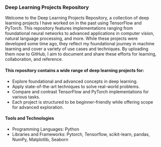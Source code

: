### Deep Learning Projects Repository

Welcome to the Deep Learning Projects Repository, a collection of deep learning projects I have worked on in the past using TensorFlow and PyTorch. This repository features implementations ranging from foundational neural networks to advanced applications in computer vision, natural language processing, and more. While these projects were developed some time ago, they reflect my foundational journey in machine learning and cover a variety of use cases and techniques. By uploading them now to GitHub, I aim to document and share these efforts for learning, collaboration, and reference.

#### This repository contains a wide range of deep learning projects for:

- Explore foundational and advanced concepts in deep learning.
- Apply state-of-the-art techniques to solve real-world problems.
- Compare and contrast TensorFlow and PyTorch implementations for various tasks.
- Each project is structured to be beginner-friendly while offering scope for advanced exploration.

#### Tools and Technologies
- Programming Languages: Python
- Libraries and Frameworks: Pytorch, Tensorflow, scikit-learn, pandas, NumPy, Matplotlib, Seaborn
